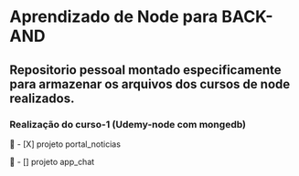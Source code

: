 # Aprendizado de Node para BACK-AND

## Repositorio pessoal montado especificamente para armazenar os arquivos dos cursos de node realizados.

  ### Realização do curso-1 (Udemy-node com mongedb)
  
   :page_with_curl: - [X] projeto portal_noticias
   
   :email: - [] projeto app_chat
